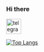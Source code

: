 ### Hi there

[<img src='https://cdn.jsdelivr.net/npm/simple-icons@3.0.1/icons/telegram.svg' alt='telegram' height='40'>](https://t.me/GetMapplng)

[![Top Langs](https://github-readme-stats.vercel.app/api/top-langs/?username=Alexjsja&show_icons=true&theme=radical&layout=compact&hide=html,css)](https://github.com/anuraghazra/github-readme-stats)
